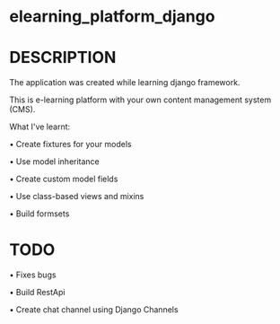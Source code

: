 # elearning_platform_django

# DESCRIPTION
The application was created while learning django framework.

This is e-learning platform with your own content management system (CMS). 

What I've learnt:

  • Create fixtures for your models
  
  • Use model inheritance
  
  • Create custom model fields
  
  • Use class-based views and mixins
  
  • Build formsets
  
  # TODO
  • Fixes bugs

  • Build RestApi

  • Create chat channel using Django Channels
